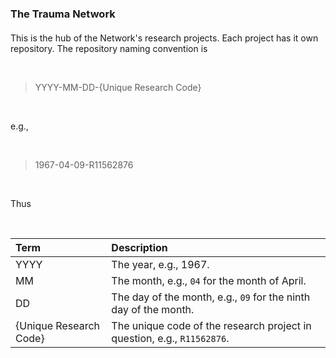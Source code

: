 ### The Trauma Network

<p style="margin-top: 20px;"></p>

This is the hub of the Network's research projects.  Each project has it own repository.  The repository naming convention is

<br>

> YYYY-MM-DD-{Unique Research Code}

<br>

e.g.,

<br>

> 1967-04-09-R11562876

<br>

Thus

<br>

Term | Description
:--- | :---
YYYY | The year, e.g., 1967.
MM | The month, e.g., `04` for the month of April.
DD | The day of the month, e.g., `09` for the ninth day of the month.
{Unique Research Code} | The unique code of the research project in question, e.g., `R11562876`.



<br>
<br>


<br>
<br>

<br>
<br>

<br>
<br>

<br>
<br>
